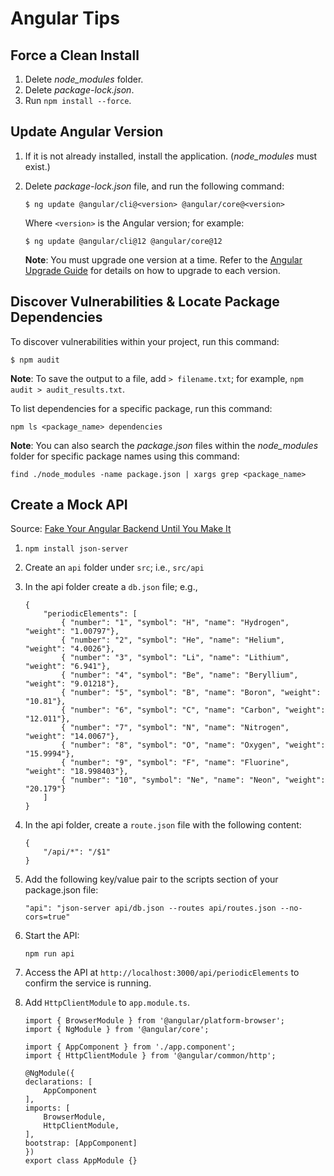 # Angular Tips

## Force a Clean Install

1. Delete *node_modules* folder.
1. Delete *package-lock.json*.
1. Run ```npm install --force```.

## Update Angular Version

1. If it is not already installed, install the application. (*node_modules* must exist.)
1. Delete _package-lock.json_ file, and run the following command:

    ```$ ng update @angular/cli@<version> @angular/core@<version>```

    Where `<version>` is the Angular version; for example:

    ```$ ng update @angular/cli@12 @angular/core@12```

    **Note**: You must upgrade one version at a time. Refer to the [Angular Upgrade Guide](https://update.angular.io/) for details on how to upgrade to each version.

## Discover Vulnerabilities & Locate Package Dependencies

To discover vulnerabilities within your project, run this command:

`$ npm audit`
    
**Note**: To save the output to a file, add `> filename.txt`; for example, `npm audit > audit_results.txt`.

To list dependencies for a specific package, run this command:

`npm ls <package_name> dependencies`

**Note**: You can also search the *package.json* files within the *node_modules* folder for specific package names using this command:

`find ./node_modules -name package.json | xargs grep <package_name>`

## Create a Mock API

Source: [Fake Your Angular Backend Until You Make It](https://blog.angulartraining.com/fake-your-angular-backend-until-you-make-it-8d145f713e14)

1. ```npm install json-server```
1. Create an ```api``` folder under ```src```; i.e., ```src/api```
1. In the api folder create a ```db.json``` file; e.g., 
    ```
    {
        "periodicElements": [
            { "number": "1", "symbol": "H", "name": "Hydrogen", "weight": "1.00797"},
            { "number": "2", "symbol": "He", "name": "Helium", "weight": "4.0026"},
            { "number": "3", "symbol": "Li", "name": "Lithium", "weight": "6.941"},
            { "number": "4", "symbol": "Be", "name": "Beryllium", "weight": "9.01218"},
            { "number": "5", "symbol": "B", "name": "Boron", "weight": "10.81"},
            { "number": "6", "symbol": "C", "name": "Carbon", "weight": "12.011"},
            { "number": "7", "symbol": "N", "name": "Nitrogen", "weight": "14.0067"},
            { "number": "8", "symbol": "O", "name": "Oxygen", "weight": "15.9994"},
            { "number": "9", "symbol": "F", "name": "Fluorine", "weight": "18.998403"},
            { "number": "10", "symbol": "Ne", "name": "Neon", "weight": "20.179"}
        ]
    }
    ```
1. In the api folder, create a ```route.json``` file with the following content:
    ```
    {
        "/api/*": "/$1"
    }
    ```
1. Add the following key/value pair to the scripts section of your package.json file:
    ```
    "api": "json-server api/db.json --routes api/routes.json --no-cors=true"
    ```
1. Start the API: 
    ```
    npm run api
    ```

1. Access the API at `http://localhost:3000/api/periodicElements` to confirm the service is running.

1. Add ```HttpClientModule``` to ```app.module.ts```.
    ```
    import { BrowserModule } from '@angular/platform-browser';
    import { NgModule } from '@angular/core';
    ​
    import { AppComponent } from './app.component';
    import { HttpClientModule } from '@angular/common/http';
    ​
    @NgModule({
    declarations: [
        AppComponent
    ],
    imports: [
        BrowserModule,
        HttpClientModule,
    ],
    bootstrap: [AppComponent]
    })
    export class AppModule {}
    ```    